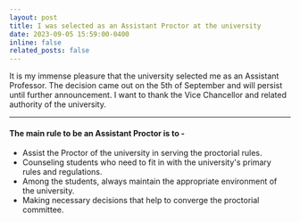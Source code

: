 ```yaml
---
layout: post
title: I was selected as an Assistant Proctor at the university
date: 2023-09-05 15:59:00-0400
inline: false
related_posts: false
---
```

It is my immense pleasure that the university selected me as an Assistant Professor. The decision came out on the 5th of September and will persist until further announcement. I want to thank the Vice Chancellor and related authority of the university.
***
#### The main rule to be an Assistant Proctor is to -
<ul>
    <li>Assist the Proctor of the university in serving the proctorial rules.</li>
    <li>Counseling students who need to fit in with the university's primary rules and regulations.</li>
    <li>Among the students, always maintain the appropriate environment of the university.</li>
    <li>Making necessary decisions that help to converge the proctorial committee.</li>
</ul>

